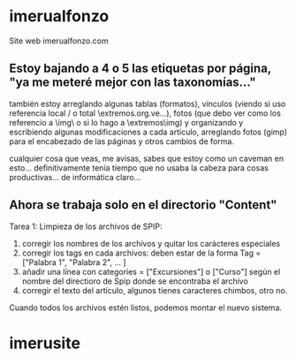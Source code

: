# imerualfonzo
Site web imerualfonzo.com

## Estoy bajando a 4 o 5 las etiquetas por página, "ya me meteré mejor con las taxonomías..."

también estoy arreglando algunas tablas (formatos), vínculos (viendo si uso referencia local / o total \extremos.org.ve\...), fotos (que debo ver como los referencio a \img\ o si lo hago a \extremos\img\) y organizando y escribiendo algunas modificaciones a cada artículo, arreglando fotos (gimp) para el encabezado de las páginas y otros cambios de forma.

cualquier cosa que veas, me avisas, sabes que estoy como un caveman en esto... definitivamente tenía tiempo que no usaba la cabeza para cosas productivas... de informática claro...

## Ahora se trabaja solo en el directorio "Content"


Tarea 1: Limpieza de los archivos de SPIP:

1. corregir los nombres de los archivos y quitar los carácteres especiales
2. corregir los tags en cada archivos: deben estar de la forma Tag = ["Palabra 1", "Palabra 2", ... ]
3. añadir una línea con categories = ["Excursiones"] o ["Curso"] según el nombre del directioro de Spip donde se encontraba el archivo
4. corregir el texto del artículo, algunos tienes caracteres chimbos, otro no. 

Cuando todos los archivos estén listos, podemos montar el nuevo sistema. 
# imerusite
